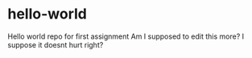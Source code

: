 # hello-world
Hello world repo for first assignment
Am I supposed to edit this more? I suppose it doesnt hurt right?